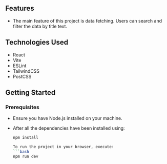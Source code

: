 

## Features

- The main feature of this project is data fetching. Users can search and filter the data by title text.

## Technologies Used

- React
- Vite
- ESLint
- TailwindCSS
- PostCSS

## Getting Started

### Prerequisites

- Ensure you have Node.js installed on your machine.
- After all the dependencies have been installed using:

  ```bash
  npm install

  To run the project in your browser, execute:
  ```bash
  npm run dev
